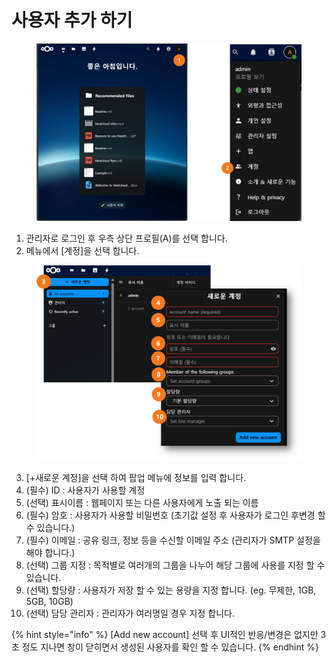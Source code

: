 # 사용자 추가 하기

<figure><img src="../../../.gitbook/assets/image (3) (1).png" alt=""><figcaption></figcaption></figure>

1. 관리자로 로그인 후 우측 상단 프로필(A)를 선택 합니다.&#x20;
2. 메뉴에서 \[계정]을 선택 합니다.&#x20;

<figure><img src="../../../.gitbook/assets/image (5) (1).png" alt=""><figcaption></figcaption></figure>

3. \[+새로운 계정]을 선택 하여 팝업 메뉴에 정보를 입력 합니다.&#x20;
4. (필수) ID : 사용자가 사용할 계정&#x20;
5. (선택) 표시이름 : 웹페이지 또는 다른 사용자에게 노출 되는 이름&#x20;
6. (필수) 암호 : 사용자가 사용할 비밀번호 (초기값 설정 후 사용자가 로그인  후변경 할 수 있습니다.)
7. (필수) 이메일 : 공유 링크, 정보 등을 수신할 이메일 주소 (관리자가 SMTP 설정을 해야 합니다.)
8. (선택) 그룹 지정 : 목적별로 여러개의 그룹을 나누어 해당 그룹에 사용를 지정 할 수 있습니다.&#x20;
9. (선택) 할당량 : 사용자가 저장 할 수 있는 용량을 지정 합니다. (eg. 무제한, 1GB, 5GB, 10GB)
10. (선택) 담당 관리자 : 관리자가 여러명일 경우 지정 합니다.&#x20;

{% hint style="info" %}
\[Add new account] 선택 후 UI적인 반응/변경은 없지만 3초 정도 지나면 창이 닫히면서 생성된 사용자를 확인 할 수 있습니다.&#x20;
{% endhint %}

